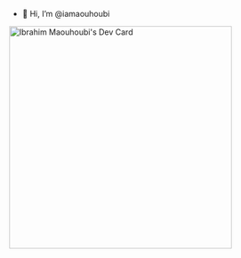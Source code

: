 - 👋 Hi, I’m @iamaouhoubi

<a href="https://app.daily.dev/FancyPantsBoi"><img src="https://api.daily.dev/devcards/f73a0f066f8e41e0ba3ba5d2c0378d2e.png?r=iqc" width="400" alt="Ibrahim Maouhoubi's Dev Card"/></a>

<!---
iamaouhoubi/iamaouhoubi is a ✨ special ✨ repository because its `README.md` (this file) appears on your GitHub profile.
You can click the Preview link to take a look at your changes.
--->
